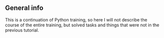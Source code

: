 ## General info

This is a continuation of Python training, so here I will not describe the course of the entire training, but solved tasks and things that were not in the previous tutorial.
